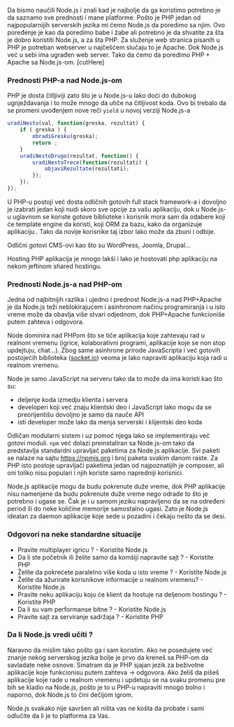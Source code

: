 Da bismo naučili Node.js i znali kad je najbolje da ga koristimo potrebno je da saznamo sve prednosti i mane platforme. Pošto je PHP jedan od najpopularnijih serverskih jezika mi ćemo Node.js da poredimo sa njim. Ovo poređenje je kao da poredimo babe i žabe ali potrebno je da shvatite za šta je dobro koristiti Node.js, a za šta PHP. Za služenje web stranica pisanih u PHP je potreban webserver u najčešćem slučaju to je Apache. Dok Node.js već u sebi ima ugrađen web server. Tako da ćemo da poredimo PHP + Apache sa Node.js-om.
[cutHere]

### Prednosti PHP-a nad Node.js-om

PHP je dosta čitljiviji zato što je u Node.js-u lako doći do dubokog ugnježdavanja i to može mnogo da utiče na čitljivost koda. Ovo bi trebalo da se promeni uvođenjem nove reči `yield` u novoj verziji Node.js-a

```javascript
uradiNesto(val, function(greska, rezultat) {
    if ( greska ) {
        obradiGresku(greska);
        return ;
    }
    uradiNestoDrugo(rezultat, function() {
        uradiNestoTrece(function(rezultati) {
            objaviRezultate(rezultati);
        });
    });
});
```

U PHP-u postoji već dosta odličnih gotovih full stack framework-a i dovoljno je izabrati jedan koji nudi skoro sve opcije za vašu aplikaciju, dok u Node.js-u uglavnom se koriste gotove biblioteke i korisnik mora sam da odabere koji će template engine da koristi, koji ORM za bazu, kako da organizuje aplikaciju.. Tako da novije korisnike taj izbor lako može da zbuni i odbije.

Odlični gotovi CMS-ovi kao što su WordPress, Joomla, Drupal...

Hosting PHP aplikacija je mnogo lakši i lako je hostovati php aplikaciju na nekom jeftinom shared hostingu.

### Prednosti Node.js-a nad PHP-om

Jedna od najbitnijih razlika i ujedno i prednost Node.js-a nad PHP+Apache je da Node.js teži neblokirajućem i asinhronom načinu programiranja i u isto vreme može da obavlja više stvari odjednom, dok PHP+Apache funkcioniše putem zahteva i odgovora.

Node dominira nad PHPom što se tiče aplikacija koje zahtevaju rad u realnom vremenu (igrice, kolaborativni programi, aplikacije koje se non stop updejtuju, chat...). Zbog same asinhrone prirode JavaScripta i već gotovih postojećih biblioteka ([socket.io](http://socket.io/)) veoma je lako napraviti aplikaciju koja radi u realnom vremenu.

Node je samo JavaScript na serveru tako da to može da ima koristi kao što su:

* deljenje koda izmedju klienta i servera
* developeri koji već znaju klientski deo i JavaScript lako mogu da se preorijentišu dovoljno je samo da nauče API
* isti developer može lako da menja serverski i klijentski deo koda

Odličan modularni sistem i uz pomoć njega lako se implementiraju već gotovi moduli. ```npm``` već dolazi preinstaliran sa Node.js-om tako da predstavlja standardni upravljač paketima za Node.js aplikacije. Svi paketi se nalaze na sajtu https://npmjs.org i broj paketa svakim danom raste. Za PHP isto postoje upravljači paketima jedan od najpoznatijih je composer, ali oni toliko nisu populari i njih koriste samo napredniji korisnici.

Node.js aplikacije mogu da budu pokrenute duže vreme, dok PHP aplikacije nisu namenjene da budu pokrenute duže vreme nego odrade to što je potrebno i ugase se. Čak je i u samom jeziku napravljeno da se na određeni period ili do neke količine memorije samostalno ugasi. Zato je Node.js idealan za daemon aplikacije koje sede u pozadini i čekaju nešto da se desi.

### Odgovori na neke standardne situacije

* Pravite multiplayer igricu ? - Koristite Node.js
* Da li ste početnik ili želite samo da komšiji napravite sajt ? - Koristite PHP
* Želite da pokrećete paralelno više koda u isto vreme ? - Koristite Node.js
* Želite da ažurirate korisnikove informacije u realnom vremenu? - Koristite Node.js
* Pravite neku aplikaciju koju će klient da hostuje na deljenom hostingu ? - Koristite PHP
* Da li su vam performanse bitne ? - Koristite Node.js
* Pravite sajt za serviranje sadržaja ? - Koristite PHP

### Da li Node.js vredi učiti ?

Naravno da mislim tako pošto ga i sam koristim. Ako ne posedujete već znanje nekog serverskog jezika bolje je prvo da kreneš sa PHP-om da savladate neke osnove. Smatram da je PHP sjajan jezik za beživotne aplikacije koje funkcionisu putem zahteva -> odgovora. Ako želiš da pišeš aplikacije koje rade u realnom vremenu i updetuju se na svaku promenu pre bih se kladio na Node.js, pošto je to u PHP-u napraviti mnogo bolno i naporno, dok Node.js to čini dečijom igrom.

Node.js svakako nije savršen ali ništa vas ne košta da probate i sami odlučite da li je to platforma za Vas.